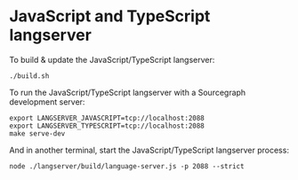 # JavaScript and TypeScript langserver

To build & update the JavaScript/TypeScript langserver:

```
./build.sh
```

To run the JavaScript/TypeScript langserver with a Sourcegraph development server:

```
export LANGSERVER_JAVASCRIPT=tcp://localhost:2088
export LANGSERVER_TYPESCRIPT=tcp://localhost:2088
make serve-dev
```

And in another terminal, start the JavaScript/TypeScript langserver process:

```
node ./langserver/build/language-server.js -p 2088 --strict
```

